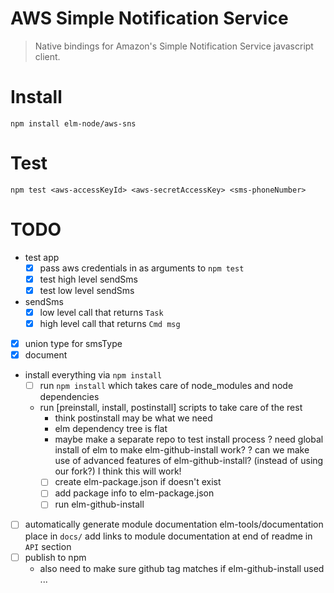 # AWS Simple Notification Service

> Native bindings for Amazon's Simple Notification Service javascript client.

# Install

```
npm install elm-node/aws-sns
```

# Test

```
npm test <aws-accessKeyId> <aws-secretAccessKey> <sms-phoneNumber>
```

# TODO

- test app
    - [x] pass aws credentials in as arguments to `npm test`
    - [x] test high level sendSms
    - [x] test low level sendSms
- sendSms
    - [x] low level call that returns `Task`
    - [x] high level call that returns `Cmd msg`
- [x] union type for smsType
- [x] document
- install everything via `npm install`
    - [ ] run `npm install` which takes care of node_modules and node dependencies
    - run [preinstall, install, postinstall] scripts to take care of the rest
        * think postinstall may be what we need
        * elm dependency tree is flat
        * maybe make a separate repo to test install process
        ? need global install of elm to make elm-github-install work?
        ? can we make use of advanced features of elm-github-install? (instead of using our fork?)
            I think this will work!
        - [ ] create elm-package.json if doesn't exist
        - [ ] add package info to elm-package.json
        - [ ] run elm-github-install
- [ ] automatically generate module documentation
    elm-tools/documentation
    place in `docs/`
    add links to module documentation at end of readme in `API` section
- [ ] publish to npm
    - also need to make sure github tag matches if elm-github-install used ...
